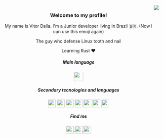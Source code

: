 <link rel="stylesheet" href="https://cdn.jsdelivr.net/gh/devicons/devicon@v2.15.1/devicon.min.css">
<div style="display: flex">
    <div align="center">
      <h3> Welcome to my profile!</h3>
      <p> My name is Vitor Dalla. I'm a Junior developer living in Brazil 🇧🇷. (Now I can use this emoji again)</p>
      <p> The guy who defense Linux tooth and nail </p>
      <p> Learning Rust ❤️</p>
      <h5> Main language </h5>
        <img src="https://cdn.jsdelivr.net/gh/devicons/devicon/icons/python/python-original.svg"
            width="30"
            height="30"
            align="center"
            />
      <h5>Secondary tecnologies and languages</h5>
        <div style="display: inline_block">
            <img src="https://cdn.jsdelivr.net/gh/devicons/devicon/icons/typescript/typescript-original.svg"
                width="25"
                height="25"
                align="center" />
            <img src="https://cdn.jsdelivr.net/gh/devicons/devicon/icons/javascript/javascript-original.svg"
                width="25"
                height="25"
                align="center" />
            <img src="https://cdn.jsdelivr.net/gh/devicons/devicon/icons/html5/html5-original.svg" 
                width="25"
                height="25"
                align="center" />
            <img src="https://cdn.jsdelivr.net/gh/devicons/devicon/icons/docker/docker-plain.svg"
                width="25"
                height="25"
                align="center" />
            <img src="https://cdn-icons-png.flaticon.com/512/6124/6124995.png"
                width="25"
                height="25"
                align="center" />
            <img src="https://cdn.jsdelivr.net/gh/devicons/devicon/icons/bash/bash-original.svg"
                width="25"
                height="25"
                align="center" />
            <img src="https://w7.pngwing.com/pngs/978/465/png-transparent-learning-opencv-computer-vision-machine-learning-c-robotics-text-computer-logo-thumbnail.png"
                width="25"
                height="25"
                align="center" />
          <h5> Find me</h5>
            <a href="https://www.linkedin.com/in/vitor-dalla-vecchia">
              <img src="https://cdn-icons-png.flaticon.com/512/145/145807.png"
                  width="25"
                  height="25"
                  align="center"/>
            </a>
            <a href="https://www.instagram.com/daledalla/">
              <img src="https://upload.wikimedia.org/wikipedia/commons/thumb/5/58/Instagram-Icon.png/480px-Instagram-Icon.png"
                  width="25"
                  height="25"
                  align="center"/>
            </a>
            <a href="https://www.99freelas.com.br/user/vitor-dalla-vecchia">
              <img src="https://www.androidfreeware.net/img2/br-com-nineninefreelas.jpg"
                  width="25"
                  height="25"
                  align="center"/>
            </a>
        </div>
    </div>
    <div align="center">
        <img src="https://metrics.lecoq.io/RadinhoDePilha?template=classic&base.hireable=true&isocalendar=1&base=header%2C%20activity%2C%20community%2C%20repositories%2C%20metadata&base.indepth=false&base.hireable=true&base.skip=false&isocalendar=false&isocalendar.duration=half-year&config.timezone=America%2FSao_Paulo&config.twemoji=true&config.octicon=true">
    </div>
</div>
